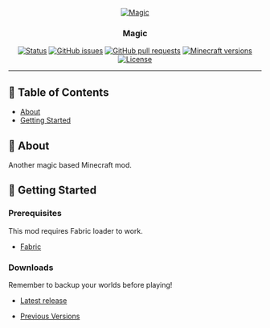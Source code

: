<p align="center">
  <a href="" rel="noopener">
 <img src="https://i.imgur.com/8Am4zWr.png" alt="Magic"></a>
</p>
<h3 align="center">Magic</h3>

<div align="center">

  [![Status](https://img.shields.io/badge/status-active-success.svg?style=flat-square)]() 
  [![GitHub issues](https://img.shields.io/github/issues/Sadeeed/datapacks?style=flat-square)](https://github.com/Sadeeed/Magic/issues)
  [![GitHub pull requests](https://img.shields.io/github/issues-pr/Sadeeed/datapacks?style=flat-square)](https://github.com/Sadeeed/Magic/pulls)
  [![Minecraft versions](https://img.shields.io/badge/minecraft-1.16|1.15-red.svg?style=flat-square)](https://github.com/Sadeeed/Magic/releases)
  [![License](https://img.shields.io/badge/license-GPL_v3-blue?style=flat-square)](https://www.gnu.org/licenses/gpl-3.0)

</div>

---

## 📝 Table of Contents
+ [About](#about)
+ [Getting Started](#getting_started)

## 🧐 About <a name = "about"></a>
Another magic based Minecraft mod.

## 🏁 Getting Started <a name = "getting_started"></a>

### Prerequisites

This mod requires Fabric loader to work.

+ [Fabric](https://fabricmc.net/use/)

### Downloads

Remember to backup your worlds before playing!

+ [Latest release](https://github.com/Sadeeed/Magic/releases/latest)

+ [Previous Versions](https://github.com/Sadeeed/Magic/releases)